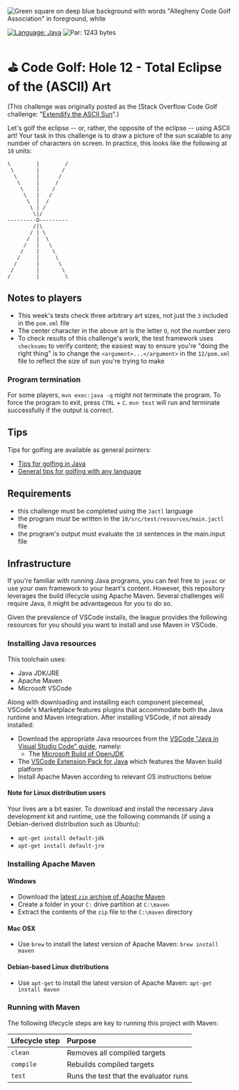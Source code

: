 ![Green square on deep blue background with words "Allegheny Code Golf Association" in foreground, white](https://github.com/allegheny-college-cmpsc-201-spring-2024/golf/assets/1552764/d3ee6a91-74c9-482b-84eb-ec9a2e8dee05)

[![Language: Java](https://img.shields.io/badge/Language-Java-brown.svg)](https://www.oracle.com/java/)
![Par: 1243 bytes](https://img.shields.io/badge/Par-1243_bytes-green)

# ⛳ Code Golf: Hole 12 - Total Eclipse of the (ASCII) Art

(This challenge was originally posted as the [Stack Overflow Code Golf challenge: "[Extendify the ASCII Sun](https://codegolf.stackexchange.com/questions/49781/extendify-the-ascii-sun?page=1&tab=scoredesc#tab-top)".)

Let's golf the eclipse -- or, rather, the opposite of the eclipse -- using ASCII art! Your task in this challenge is to draw a picture of the sun
scalable to any number of characters on screen. In practice, this looks like the following at `10` units:
```
\        |        /
 \       |       /
  \      |      /
   \     |     /
    \    |    /
     \   |   /
      \  |  /
       \ | /
        \|/
---------O---------
        /|\
       / | \
      /  |  \
     /   |   \
    /    |    \
   /     |     \
  /      |      \
 /       |       \
/        |        \
```

## Notes to players

* This week's tests check three arbitrary art sizes, not just the `3` included in the `pom.xml` file
* The center character in the above art is the letter `O`, not the number zero
* To check results of this challenge's work, the test framework uses `checksums` to verify content; the easiest way to ensure you're "doing the right thing" is to change the `<argument>...</argument>` in the `12/pom.xml` file to reflect the size of sun you're trying to make

### Program termination

For some players, `mvn exec:java -q` might not terminate the program. To force the program to exit, press `CTRL` + `C`. 
`mvn test` will run and terminate successfully if the output is correct.

## Tips

Tips for golfing are available as general pointers:

* [Tips for golfing in Java](https://codegolf.stackexchange.com/questions/6671/tips-for-golfing-in-java)
* [General tips for golfing with any language](https://codegolf.stackexchange.com/questions/5285/tips-for-golfing-in-all-languages)

## Requirements

* this challenge must be completed using the `Jactl` language
* the program must be written in the `10/src/test/resources/main.jactl` file
* the program's output must evaluate the `10` sentences in the main.input file

## Infrastructure

If you're familiar with running Java programs, you can feel free to `javac` or use your own framework to your heart's content. 
However, this repository leverages the build lifecycle using Apache Maven. Several challenges will require Java, it might be advantageous 
for you to do so.

Given the prevalence of VSCode installs, the league provides the following resources for you should you want to install and use
Maven in VSCode.

### Installing Java resources 

This toolchain uses:

* Java JDK/JRE
* Apache Maven
* Microsoft VSCode

Along with downloading and installing each component piecemeal, VSCode's Marketplace features plugins that accommodate both the Java runtime and Maven integration. After installing VSCode, if not already installed:

* Download the appropriate Java resources from the [VSCode "Java in Visual Studio Code" guide](https://code.visualstudio.com/docs/languages/java), namely:
  * The [Microsoft Build of OpenJDK](https://www.microsoft.com/openjdk)
* The [VSCode Extension Pack for Java](https://code.visualstudio.com/docs/java/java-build) which features the Maven build platform
* Install Apache Maven according to relevant OS instructions below

#### Note for Linux distribution users

Your lives are a bit easier. To download and install the necessary Java development kit and runtime, use the following commands (if using a Debian-derived distribution such as Ubuntu):

* `apt-get install default-jdk`
* `apt-get install default-jre`

### Installing Apache Maven

#### Windows

* Download the [latest `zip` archive of Apache Maven](https://dlcdn.apache.org/maven/maven-3/3.9.6/binaries/apache-maven-3.9.6-bin.zip)
* Create a folder in your `C:` drive partition at `C:\maven`
* Extract the contents of the `zip` file to the `C:\maven` directory

#### Mac OSX

* Use `brew` to install the latest version of Apache Maven: `brew install maven`

#### Debian-based Linux distributions

* Use `apt-get` to install the latest version of Apache Maven: `apt-get install maven`

### Running with Maven

The following lifecycle steps are key to running this project with Maven:

|Lifecycle step |Purpose |
|:--------------|:-------|
|`clean`        |Removes all compiled targets |
|`compile`      |Rebuilds compiled targets|
|`test`         |Runs the test that the evaluator runs|
